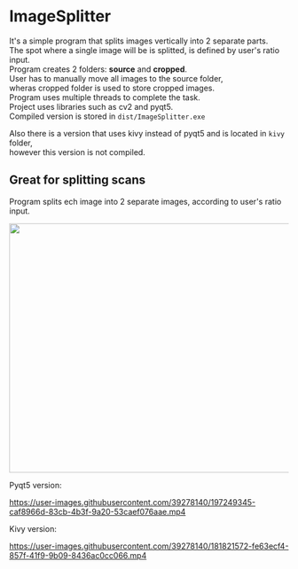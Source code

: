 # ImageSplitter  
It's a simple program that splits images vertically into 2 separate parts.  
The spot where a single image will be is splitted, is defined by user's ratio input.  
Program creates 2 folders: **source** and **cropped**.  
User has to manually move all images to the source folder,  
wheras cropped folder is used to store cropped images.  
Program uses multiple threads to complete the task.  
Project uses libraries such as cv2 and pyqt5.  
Compiled version is stored in `dist/ImageSplitter.exe`  

Also there is a version that uses kivy instead of pyqt5 and is located in `kivy` folder,  
however this version is not compiled.



## Great for splitting scans

Program splits ech image into 2 separate images, according to user's ratio input.

<p float="left">
<img src="https://user-images.githubusercontent.com/39278140/180551386-86e4cb95-188a-4c50-bab3-011ab4c96435.png" height="450" width="600"  />
</p>



Pyqt5 version:

https://user-images.githubusercontent.com/39278140/197249345-caf8966d-83cb-4b3f-9a20-53caef076aae.mp4



Kivy version:

https://user-images.githubusercontent.com/39278140/181821572-fe63ecf4-857f-41f9-9b09-8436ac0cc066.mp4  















